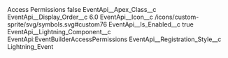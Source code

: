 <?xml version="1.0" encoding="UTF-8"?>
<CustomMetadata xmlns="http://soap.sforce.com/2006/04/metadata" xmlns:xsi="http://www.w3.org/2001/XMLSchema-instance" xmlns:xsd="http://www.w3.org/2001/XMLSchema">
    <label>Access Permissions</label>
    <protected>false</protected>
    <values>
        <field>EventApi__Apex_Class__c</field>
        <value xsi:nil="true"/>
    </values>
    <values>
        <field>EventApi__Display_Order__c</field>
        <value xsi:type="xsd:double">6.0</value>
    </values>
    <values>
        <field>EventApi__Icon__c</field>
        <value xsi:type="xsd:string">/icons/custom-sprite/svg/symbols.svg#custom76</value>
    </values>
    <values>
        <field>EventApi__Is_Enabled__c</field>
        <value xsi:type="xsd:boolean">true</value>
    </values>
    <values>
        <field>EventApi__Lightning_Component__c</field>
        <value xsi:type="xsd:string">EventApi:EventBuilderAccessPermissions</value>
    </values>
    <values>
        <field>EventApi__Registration_Style__c</field>
        <value xsi:type="xsd:string">Lightning_Event</value>
    </values>
</CustomMetadata>
